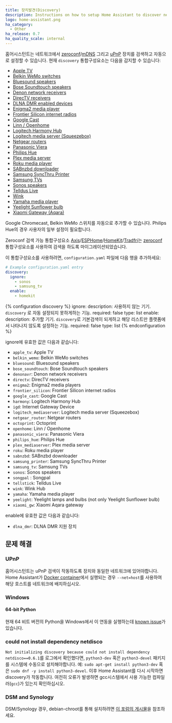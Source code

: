 ```yaml
---
title: 장치발견(Discovery)
description: Instructions on how to setup Home Assistant to discover new devices.
logo: home-assistant.png
ha_category:
  - Other
ha_release: 0.7
ha_quality_scale: internal
---
```


홈어시스턴트는 네트워크에서 [zeroconf](https://en.wikipedia.org/wiki/Zero-configuration_networking)/[mDNS](https://en.wikipedia.org/wiki/Multicast_DNS) 그리고 [uPnP](https://en.wikipedia.org/wiki/Universal_Plug_and_Play) 장치를 검색하고 자동으로 설정할 수 있습니다. 현재 `discovery` 통합구성요소는 다음을 감지할 수 있습니다:

 * [Apple TV](/integrations/apple_tv/)
 * [Belkin WeMo switches](/integrations/wemo/)
 * [Bluesound speakers](/integrations/bluesound)
 * [Bose Soundtouch speakers](/integrations/soundtouch)
 * [Denon network receivers](/integrations/denonavr/)
 * [DirecTV receivers](/integrations/directv)
 * [DLNA DMR enabled devices](/integrations/dlna_dmr)
 * [Enigma2 media player](/integrations/enigma2)
 * [Frontier Silicon internet radios](/integrations/frontier_silicon)
 * [Google Cast](/integrations/cast)
 * [Linn / Openhome](/integrations/openhome)
 * [Logitech Harmony Hub](/integrations/harmony)
 * [Logitech media server (Squeezebox)](/integrations/squeezebox)
 * [Netgear routers](/integrations/netgear)
 * [Panasonic Viera](/integrations/panasonic_viera)
 * [Philips Hue](/integrations/hue)
 * [Plex media server](/integrations/plex#media-player)
 * [Roku media player](/integrations/roku#media-player)
 * [SABnzbd downloader](/integrations/sabnzbd)
 * [Samsung SyncThru Printer](/integrations/syncthru)
 * [Samsung TVs](/integrations/samsungtv)
 * [Sonos speakers](/integrations/sonos)
 * [Telldus Live](/integrations/tellduslive/)
 * [Wink](/integrations/wink/)
 * [Yamaha media player](/integrations/yamaha)
 * [Yeelight Sunflower bulb](/integrations/yeelightsunflower/)
 * [Xiaomi Gateway (Aqara)](/integrations/xiaomi_aqara/)

Google Chromecast, Belkin WeMo 스위치를 자동으로 추가할 수 있습니다.
Philips Hue의 경우 사용자의 일부 설정이 필요합니다.

<div class='note'>

Zeroconf 검색 가능 통합구성요소 [Axis](/integrations/axis/)/[ESPHome](/integrations/esphome/)/[HomeKit](/integrations/homekit_controller/)/[Tradfri](/integrations/tradfri/)는 [zeroconf](/integrations/zeroconf) 통합구성요소를 사용하여 검색을 하도록 마이그레이션되었습니다.

</div>

이 통합구성요소를 사용하려면, `configuration.yaml` 파일에 다음 행을 추가하세요:

```yaml
# Example configuration.yaml entry
discovery:
  ignore:
    - sonos
    - samsung_tv
  enable:
    - homekit
```

{% configuration discovery %}
ignore:
  description: 사용하지 않는 기기. `discovery` 로 자동 설정되지 못하게하는 기능.
  required: false
  type: list
enable:
  description: 추가할 기기. `discovery`로 기본검색이 되게하고 해당 리스트만 플랫폼에서 나타나지 않도록 설정하는 기능.
  required: false
  type: list
{% endconfiguration %}

ignore에 유효한 값은 다음과 같습니다:

 * `apple_tv`: Apple TV
 * `belkin_wemo`: Belkin WeMo switches
 * `bluesound`: Bluesound speakers
 * `bose_soundtouch`: Bose Soundtouch speakers
 * `denonavr`: Denon network receivers
 * `directv`: DirecTV receivers
 * `enigma2`: Enigma2 media players
 * `frontier_silicon`: Frontier Silicon internet radios
 * `google_cast`: Google Cast
 * `harmony`: Logitech Harmony Hub
 * `igd`: Internet Gateway Device
 * `logitech_mediaserver`: Logitech media server (Squeezebox)
 * `netgear_router`: Netgear routers
 * `octoprint`: Octoprint
 * `openhome`: Linn / Openhome
 * `panasonic_viera`: Panasonic Viera
 * `philips_hue`: Philips Hue
 * `plex_mediaserver`: Plex media server
 * `roku`: Roku media player
 * `sabnzbd`: SABnzbd downloader
 * `samsung_printer`: Samsung SyncThru Printer
 * `samsung_tv`: Samsung TVs
 * `sonos`: Sonos speakers
 * `songpal` : Songpal
 * `tellstick`: Telldus Live
 * `wink`: Wink Hub
 * `yamaha`: Yamaha media player
 * `yeelight`: Yeelight lamps and bulbs (not only Yeelight Sunflower bulb)
 * `xiaomi_gw`: Xiaomi Aqara gateway

enable에 유효한 값은 다음과 같습니다:

 * `dlna_dmr`: DLNA DMR 지원 장치

## 문제 해결

### UPnP

홈어시스턴트는 uPnP 검색이 작동하도록 장치와 동일한 네트워크에 있어야합니다.
Home Assistant가 [Docker container](/docs/installation/docker/)에서 실행되는 경우 `--net=host`를 사용하여 해당 호스트를 네트워크에 배치하십시오.

### Windows

#### 64-bit Python
현재 64 비트 버전의 Python을 Windows에서 이 연동을 실행하는데 <a href='https://bitbucket.org/al45tair/netifaces/issues/17/dll-fails-to-load-windows-81-64bit'>known issue</a>가 있습니다.

### could not install dependency netdisco

`Not initializing discovery because could not install dependency netdisco==0.6.1`를 로그에서 확인했다면, `python3-dev` 혹은 `python3-devel` 패키지를 시스템에 수동으로 설치해야합니다. 예: `sudo apt-get install python3-dev` 혹은 `sudo dnf -y install python3-devel`. 이후 Home Assistant를 다시 시작하면 discovery가 작동합니다. 여전히 오류가 발생하면 gcc시스템에서 사용 가능한 컴파일러(`gcc`)가 있는지 확인하십시오.

### DSM and Synology

DSM/Synology 경우, debian-chroot를 통해 설치하려면 [이 포럼의 게시물](https://community.home-assistant.io/t/error-starting-home-assistant-on-synology-for-first-time/917/15)을 참조하세요.
